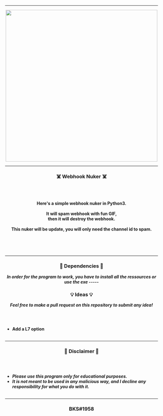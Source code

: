 -----

<p align="center">
<img src="https://user-images.githubusercontent.com/94129991/189517067-e27b2cc4-23a5-4cf7-b0e6-183d1ffd5e34.png", width="500", height="500">
</p>


-----

### <p align="center">☠️ Webhook Nuker ☠️</p>

<br><br>
<p align="center">
<strong>
Here's a simple webhook nuker in Python3.
<br><br>
It will spam webhook with fun GIF,
<br>
then it will destroy the webhook.
<br><br>
This nuker will be update, you will only need the channel id to spam.
<br><br><br>
</strong>
</p>
<br>

-----

### <p align="center">📀 Dependencies 📀</p>

<p align="center"><strong><i>In order for the program to work, you have to install all the ressources or use the exe</i></strong</p>
-----

### <p align="center">💡 Ideas 💡</p>

<p align="center"><strong><i>Feel free to make a pull request on this repository to submit any idea!</i></strong</p>

<br><br>
* Add a L7 option
<br><br>

-----

### <p align="center">📌 Disclaimer 📌</p>

<br><br>
* ***Please use this program only for educational purposes.***
* ***It is not meant to be used in any malicious way, and I decline any responsibility for what you do with it.***
<br><br>

-----

### <p align="center">BKS#1958</p>
